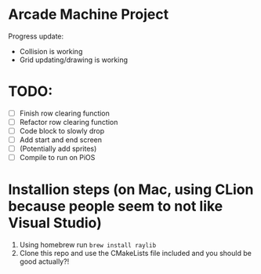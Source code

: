 # Arcade Machine Project

Progress update:
- Collision is working
- Grid updating/drawing is working

# TODO:
- [ ] Finish row clearing function
- [ ] Refactor row clearing function
- [ ] Code block to slowly drop
- [ ] Add start and end screen
- [ ] (Potentially add sprites)
- [ ] Compile to run on PiOS

# Installion steps (on Mac, using CLion because people seem to not like Visual Studio)

1. Using homebrew run `brew install raylib`
2. Clone this repo and use the CMakeLists file included and you should be good actually?!
